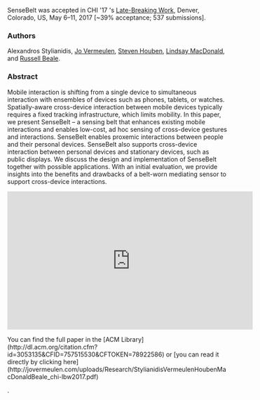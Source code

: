 SenseBelt was accepted in CHI '17 's [Late-Breaking Work](https://chi2017.acm.org/lbw.html), Denver, Colorado, US, May 6–11, 2017 [~39% acceptance; 537 submissions].

### Authors
Alexandros Stylianidis, [Jo Vermeulen](http://jovermeulen.com/), [Steven Houben](http://stevenhouben.be/), [Lindsay MacDonald](http://www.lindsaymacdonald.net/), and [Russell Beale](http://www.cs.bham.ac.uk/people/russell).

### Abstract

Mobile interaction is shifting from a single device to simultaneous interaction with ensembles of devices such as phones, tablets, or watches. Spatially-aware cross-device interaction between mobile devices typically requires a fixed tracking infrastructure, which limits mobility. In this paper, we present SenseBelt – a sensing belt that enhances existing mobile interactions and enables low-cost, ad hoc sensing of cross-device gestures and interactions. SenseBelt enables proxemic interactions between people and their personal devices. SenseBelt also supports cross-device interaction between personal devices and stationary devices, such as public displays. We discuss the design and implementation of SenseBelt together with possible applications. With an initial evaluation, we provide insights into the benefits and drawbacks of a belt-worn mediating sensor to support cross-device interactions.

<iframe width="560" height="315" src="https://www.youtube.com/embed/3FOQHoHK34c?rel=0" frameborder="0" allowfullscreen></iframe>



<p>You can find the full paper in the [ACM Library](http://dl.acm.org/citation.cfm?id=3053135&CFID=757515530&CFTOKEN=78922586)  or [you can read it directly by clicking here](http://jovermeulen.com/uploads/Research/StylianidisVermeulenHoubenMacDonaldBeale_chi-lbw2017.pdf)</p>.
